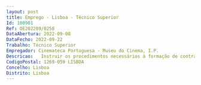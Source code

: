 ```yaml
--- 
layout: post
title: Emprego - Lisboa - Técnico Superior
Id: 100901
Ref: OE202209/0258
DataAbertura: 2022-09-08
DataFecho: 2022-09-22
Trabalho: Técnico Superior
Empregador: Cinemateca Portuguesa - Museu do Cinema, I.P.
Descricao:   Instruir os procedimentos necessários à formação de contratos abrangidospelo Código dos Contratos Públicos – CCP, designadamente   Elaborar informação proposta para decisão de contratação e autorização darealização da despesa   Assegurar a elaboração de peças processuais correspondentes, bem comotoda a tramitação e diligenciar a formação do contrato   Garantir e apoiar os procedimentos necessários aos pedidos de parecer prévionos procedimentos que o exigem   Garantir e apoiar a inserção de procedimentos de aquisição na plataformaeletrónica de compras, incluindo os documentos necessários à instrução dosprocessos   Assegurar a publicitação no Portal dos Contratos Públicos, BASE, doselementos referentes à formação e execução dos contratos públicos   Assegurar e monitorizar o acompanhamento da execução dos contratos deaquisição de bens e serviços   Acompanhamento dos procedimentos realizados com a Unidade Ministerial deCompras da Secretaria Geral da Presidência do Conselho de Ministros (umcpcm) 
CodigoPostal: 1269-059 LISBOA
Concelho: Lisboa
Distrito: Lisboa
--- 
```

